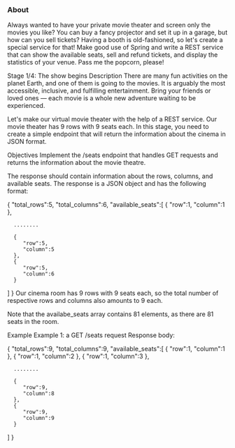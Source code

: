### About
Always wanted to have your private movie theater and screen only the movies you like? You can buy a fancy projector and set it up in a garage, but how can you sell tickets? Having a booth is old-fashioned, so let's create a special service for that! Make good use of Spring and write a REST service that can show the available seats, sell and refund tickets, and display the statistics of your venue. Pass me the popcorn, please!

Stage 1/4: The show begins
Description
There are many fun activities on the planet Earth, and one of them is going to the movies. It is arguably the most accessible, inclusive, and fulfilling entertainment. Bring your friends or loved ones — each movie is a whole new adventure waiting to be experienced.

Let's make our virtual movie theater with the help of a REST service. Our movie theater has 9 rows with 9 seats each. In this stage, you need to create a simple endpoint that will return the information about the cinema in JSON format.

Objectives
Implement the /seats endpoint that handles GET requests and returns the information about the movie theatre.

The response should contain information about the rows, columns, and available seats. The response is a JSON object and has the following format:

{
   "total_rows":5,
   "total_columns":6,
   "available_seats":[
      {
         "row":1,
         "column":1
      },

      ........

      {
         "row":5,
         "column":5
      },
      {
         "row":5,
         "column":6
      }
   ]
}
Our cinema room has 9 rows with 9 seats each, so the total number of respective rows and columns also amounts to 9 each.

Note that the availabe_seats array contains 81 elements, as there are 81 seats in the room.

Example
Example 1: a GET /seats request
Response body:

{
   "total_rows":9,
   "total_columns":9,
   "available_seats":[
      {
         "row":1,
         "column":1
      },
      {
         "row":1,
         "column":2
      },
      {
         "row":1,
         "column":3
      },

      ........

      {
         "row":9,
         "column":8
      },
      {
         "row":9,
         "column":9
      }
   ]
}
